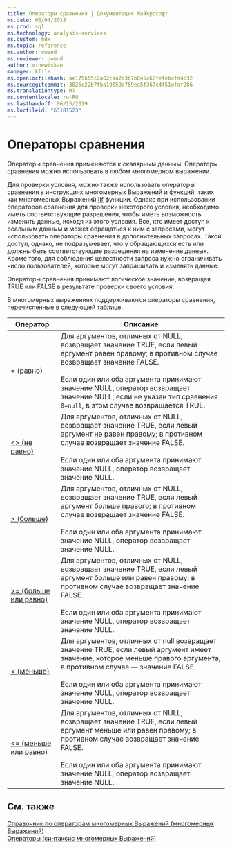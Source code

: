 ```yaml
---
title: Операторы сравнения | Документация Майкрософт
ms.date: 06/04/2018
ms.prod: sql
ms.technology: analysis-services
ms.custom: mdx
ms.topic: reference
ms.author: owend
ms.reviewer: owend
author: minewiskan
manager: kfile
ms.openlocfilehash: ae175665c2a62caa2d3b7b845c68fefebcfd4c32
ms.sourcegitcommit: 3026c22b7fba19059a769ea5f367c4f51efaf286
ms.translationtype: MT
ms.contentlocale: ru-RU
ms.lasthandoff: 06/15/2019
ms.locfileid: "63181523"
---
```

# <a name="comparison-operators"></a>Операторы сравнения


  Операторы сравнения применяются к скалярным данным. Операторы сравнения можно использовать в любом многомерном выражении.  
  
 Для проверки условия, можно также использовать операторы сравнения в инструкциях многомерных Выражений и функций, таких как многомерных Выражений [IIf](../mdx/iif-mdx.md) функции. Однако при использовании операторов сравнения для проверки некоторого условия, необходимо иметь соответствующие разрешения, чтобы иметь возможность изменить данные, исходя из этого условия. Все, кто имеет доступ к реальным данным и может обращаться к ним с запросами, могут использовать операторы сравнения в дополнительных запросах. Такой доступ, однако, не подразумевает, что у обращающихся есть или должны быть соответствующие разрешения на изменение данных. Кроме того, для соблюдения целостности запроса нужно ограничивать число пользователей, которые могут запрашивать и изменять данные.  
  
 Операторы сравнения принимают логическое значение, возвращая TRUE или FALSE в результате проверки своего условия.  
  
 В многомерных выражениях поддерживаются операторы сравнения, перечисленные в следующей таблице.  
  
|Оператор|Описание|  
|--------------|-----------------|  
|[= (равно)](../mdx/equal-to-mdx.md)|Для аргументов, отличных от NULL, возвращает значение TRUE, если левый аргумент равен правому; в противном случае возвращает значение FALSE.<br /><br /> Если один или оба аргумента принимают значение NULL, оператор возвращает значение NULL, если не указан тип сравнения `0=null`, в этом случае возвращается TRUE.|  
|[<> (не равно)](../mdx/not-equal-to-mdx.md)|Для аргументов, отличных от NULL, возвращает значение TRUE, если левый аргумент не равен правому; в противном случае возвращает значение FALSE.<br /><br /> Если один или оба аргумента принимают значение NULL, оператор возвращает значение NULL.|  
|[> (больше)](../mdx/greater-than-mdx.md)|Для аргументов, отличных от NULL, возвращает значение TRUE, если левый аргумент больше правого; в противном случае возвращает значение FALSE.<br /><br /> Если один или оба аргумента принимают значение NULL, оператор возвращает значение NULL.|  
|[>= (больше или равно)](../mdx/greater-than-or-equal-to-mdx.md)|Для аргументов, отличных от NULL, возвращает значение TRUE, если левый аргумент больше или равен правому; в противном случае возвращает значение FALSE.<br /><br /> Если один или оба аргумента принимают значение NULL, оператор возвращает значение NULL.|  
|[< (меньше)](../mdx/less-than-mdx.md)|Для аргументов, отличных от null возвращает значение TRUE, если левый аргумент имеет значение, которое меньше правого аргумента; в противном случае — значение FALSE.<br /><br /> Если один или оба аргумента принимают значение NULL, оператор возвращает значение NULL.|  
|[<= (меньше или равно)](../mdx/less-than-or-equal-to-mdx.md)|Для аргументов, отличных от NULL, возвращает значение TRUE, если левый аргумент меньше или равен правому; в противном случае возвращает значение FALSE.<br /><br /> Если один или оба аргумента принимают значение NULL, оператор возвращает значение NULL.|  
  
## <a name="see-also"></a>См. также  
 [Справочник по операторам многомерных Выражений &#40;многомерных Выражений&#41;](../mdx/mdx-operator-reference-mdx.md)   
 [Операторы &#40;синтаксис многомерных Выражений&#41;](../mdx/operators-mdx-syntax.md)  
  
  
